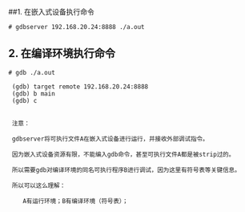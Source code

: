 	
##1. 在嵌入式设备执行命令
			
	# gdbserver 192.168.20.24:8888 ./a.out
				
				
## 2. 在编译环境执行命令

	# gdb ./a.out
	 
	 (gdb) target remote 192.168.20.24:8888
	 (gdb) b main
	 (gdb) c
	 
	 
	 注意： 
	 
	 gdbserver将可执行文件A在嵌入式设备进行运行，并接收外部调试指令。
	 
	 因为嵌入式设备资源有限，不能编入gdb命令，甚至可执行文件A都是被strip过的。
	 
	 所以需要gdb对编译环境的同名可执行程序B进行调试，因为这里有符号表等关键信息。
	 
	 所以可以这么理解：
	 
		A有运行环境；B有编译环境（符号表）；
			 